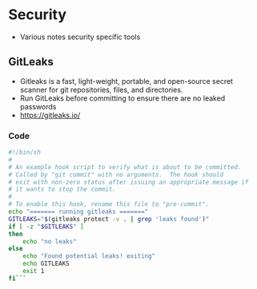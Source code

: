 # Security
- Various notes security specific tools

## GitLeaks
- Gitleaks is a fast, light-weight, portable, and open-source secret scanner for git repositories, files, and directories.
- Run GitLeaks before committing to ensure there are no leaked passwords
- https://gitleaks.io/

### Code
```bash
#!/bin/sh
#
# An example hook script to verify what is about to be committed.
# Called by "git commit" with no arguments.  The hook should
# exit with non-zero status after issuing an appropriate message if
# it wants to stop the commit.
#
# To enable this hook, rename this file to "pre-commit".
echo "======= running gitleaks ======="
GITLEAKS="$(gitleaks protect -v . | grep 'leaks found')"
if [ -z "$GITLEAKS" ]
then
	echo "no leaks"
else
	echo "Found potential leaks! exiting"
	echo GITLEAKS
	exit 1
fi```